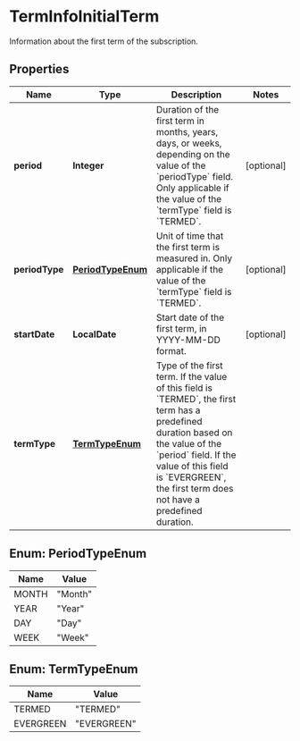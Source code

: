 

# TermInfoInitialTerm

Information about the first term of the subscription. 

## Properties

| Name | Type | Description | Notes |
|------------ | ------------- | ------------- | -------------|
|**period** | **Integer** | Duration of the first term in months, years, days, or weeks, depending on the value of the &#x60;periodType&#x60; field. Only applicable if the value of the &#x60;termType&#x60; field is &#x60;TERMED&#x60;.  |  [optional] |
|**periodType** | [**PeriodTypeEnum**](#PeriodTypeEnum) | Unit of time that the first term is measured in. Only applicable if the value of the &#x60;termType&#x60; field is &#x60;TERMED&#x60;.  |  [optional] |
|**startDate** | **LocalDate** | Start date of the first term, in YYYY-MM-DD format.  |  [optional] |
|**termType** | [**TermTypeEnum**](#TermTypeEnum) | Type of the first term. If the value of this field is &#x60;TERMED&#x60;, the first term has a predefined duration based on the value of the &#x60;period&#x60; field. If the value of this field is &#x60;EVERGREEN&#x60;, the first term does not have a predefined duration.  |  |



## Enum: PeriodTypeEnum

| Name | Value |
|---- | -----|
| MONTH | &quot;Month&quot; |
| YEAR | &quot;Year&quot; |
| DAY | &quot;Day&quot; |
| WEEK | &quot;Week&quot; |



## Enum: TermTypeEnum

| Name | Value |
|---- | -----|
| TERMED | &quot;TERMED&quot; |
| EVERGREEN | &quot;EVERGREEN&quot; |



